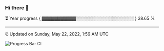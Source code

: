 ### Hi there 👋

⏳ Year progress { ▓▓▓▓▓▓▓▓▓▓▓░░░░░░░░░░░░░░░░░░░ } 38.65 %

---

⏰ Updated on Sunday, May 22, 2022, 1:56 AM UTC

![Progress Bar CI](https://github.com/arthurbuhl/arthurbuhl/workflows/Progress%20Bar%20CI/badge.svg)

